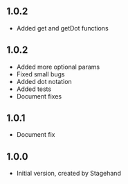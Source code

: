## 1.0.2

- Added get and getDot functions

## 1.0.2

- Added more optional params
- Fixed small bugs
- Added dot notation
- Added tests
- Document fixes

## 1.0.1

- Document fix

## 1.0.0

- Initial version, created by Stagehand
